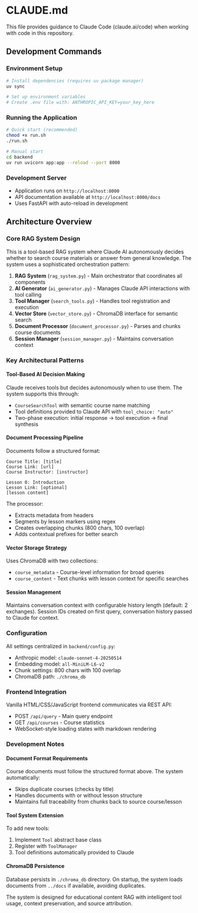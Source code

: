 # CLAUDE.md

This file provides guidance to Claude Code (claude.ai/code) when working with code in this repository.

## Development Commands

### Environment Setup
```bash
# Install dependencies (requires uv package manager)
uv sync

# Set up environment variables
# Create .env file with: ANTHROPIC_API_KEY=your_key_here
```

### Running the Application
```bash
# Quick start (recommended)
chmod +x run.sh
./run.sh

# Manual start
cd backend
uv run uvicorn app:app --reload --port 8000
```

### Development Server
- Application runs on `http://localhost:8000`
- API documentation available at `http://localhost:8000/docs`
- Uses FastAPI with auto-reload in development

## Architecture Overview

### Core RAG System Design
This is a tool-based RAG system where Claude AI autonomously decides whether to search course materials or answer from general knowledge. The system uses a sophisticated orchestration pattern:

1. **RAG System** (`rag_system.py`) - Main orchestrator that coordinates all components
2. **AI Generator** (`ai_generator.py`) - Manages Claude API interactions with tool calling
3. **Tool Manager** (`search_tools.py`) - Handles tool registration and execution
4. **Vector Store** (`vector_store.py`) - ChromaDB interface for semantic search
5. **Document Processor** (`document_processor.py`) - Parses and chunks course documents
6. **Session Manager** (`session_manager.py`) - Maintains conversation context

### Key Architectural Patterns

#### Tool-Based AI Decision Making
Claude receives tools but decides autonomously when to use them. The system supports this through:
- `CourseSearchTool` with semantic course name matching
- Tool definitions provided to Claude API with `tool_choice: "auto"`
- Two-phase execution: initial response → tool execution → final synthesis

#### Document Processing Pipeline
Documents follow a structured format:
```
Course Title: [title]
Course Link: [url]
Course Instructor: [instructor]

Lesson 0: Introduction
Lesson Link: [optional]
[lesson content]
```

The processor:
- Extracts metadata from headers
- Segments by lesson markers using regex
- Creates overlapping chunks (800 chars, 100 overlap)
- Adds contextual prefixes for better search

#### Vector Storage Strategy
Uses ChromaDB with two collections:
- `course_metadata` - Course-level information for broad queries
- `course_content` - Text chunks with lesson context for specific searches

#### Session Management
Maintains conversation context with configurable history length (default: 2 exchanges). Session IDs created on first query, conversation history passed to Claude for context.

### Configuration
All settings centralized in `backend/config.py`:
- Anthropic model: `claude-sonnet-4-20250514`
- Embedding model: `all-MiniLM-L6-v2`
- Chunk settings: 800 chars with 100 overlap
- ChromaDB path: `./chroma_db`

### Frontend Integration
Vanilla HTML/CSS/JavaScript frontend communicates via REST API:
- POST `/api/query` - Main query endpoint
- GET `/api/courses` - Course statistics
- WebSocket-style loading states with markdown rendering

### Development Notes

#### Document Format Requirements
Course documents must follow the structured format above. The system automatically:
- Skips duplicate courses (checks by title)
- Handles documents with or without lesson structure
- Maintains full traceability from chunks back to source course/lesson

#### Tool System Extension
To add new tools:
1. Implement `Tool` abstract base class
2. Register with `ToolManager`
3. Tool definitions automatically provided to Claude

#### ChromaDB Persistence
Database persists in `./chroma_db` directory. On startup, the system loads documents from `../docs` if available, avoiding duplicates.

The system is designed for educational content RAG with intelligent tool usage, context preservation, and source attribution.